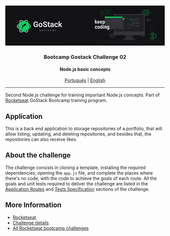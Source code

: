 ![header](assets/header.png)

<h3 align="center">
Bootcamp Gostack Challenge 02
</h3>

<h4 align="center">
Node.js basic concepts
</h4>

<p align="center">
  <a href="README.md">Português</a> | 
  <a href="README.en.md">English</a>
</p>

---

Second Node.js challenge for training important Node.js concepts. Part of [Rocketseat](https://rocketseat.com.br/) GoStack Bootcamp training program.

## Application
This is a back end application to storage repositories of a portfolio, that will allow listing, updating, and deleting repositories, and besides that, the repositories can also receive likes.

## About the challenge
The challenge consists in cloning a template, installing the required dependencies, opening the `app.js` file, and complete the places where there's no code, 
with the code to achieve the goals of each route. All the goals and unit tests required to deliver the challenge are listed in the [Application Routes] and [Tests Specification] sections of the challenge.

## More Information

- [Rocketseat]
- [Challenge details](https://github.com/rocketseat-education/bootcamp-gostack-desafios/blob/master/desafio-conceitos-nodejs/README.en.md#rocket-about-the-challenge)
- [All Rocketseat bootcamp challenges](https://github.com/rocketseat-education/bootcamp-gostack-desafios/blob/master/README.en.md)

[Rocketseat]: https://rocketseat.com.br/
[Application Routes]: https://github.com/rocketseat-education/bootcamp-gostack-desafios/blob/master/desafio-conceitos-nodejs/README.en.md#application-routes
[Tests Specification]: https://github.com/rocketseat-education/bootcamp-gostack-desafios/blob/master/desafio-conceitos-nodejs/README.en.md#tests-specification